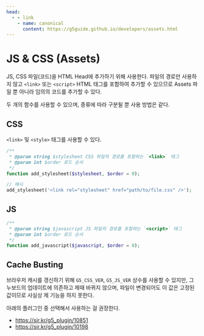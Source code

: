 ```yaml
---
head:
  - - link
    - name: canonical
      content: https://g5guide.github.io/developers/assets.html
---
```

# JS & CSS (Assets)

JS, CSS 파일(코드)을 HTML Head에 추가하기 위해 사용한다. 파일의 경로만 사용하지 않고 `<link>` 또는 `<script>` HTML 태그를 포함하여 추가할 수 있으므로 Assets 파일 뿐 아니라 임의의 코드를 추가할 수 있다.

두 개의 함수를 사용할 수 있으며, 종류에 따라 구분될 뿐 사용 방법은 같다.

## CSS

`<link>` 및 `<style>` 태그를 사용할 수 있다.

```php
/**
 * @param string $stylesheet CSS 파일의 경로를 포함하는 `<link>` 태그
 * @param int $order 로드 순서
 */
function add_stylesheet($stylesheet, $order = 0);

// 예시
add_stylesheet('<link rel="stylesheet" href="path/to/file.css" />');
```

## JS

```php
/**
 * @param string $javascript JS 파일의 경로를 포함하는 `<script>` 태그
 * @param int $order 로드 순서
 */
function add_javascript($javascript, $order = 0);
```

## Cache Busting

브라우저 캐시를 갱신하기 위해 `G5_CSS_VER`, `G5_JS_VER` 상수를 사용할 수 있지만, 그누보드의 업데이트에 의존하고 제때 바뀌지 않으며, 파일이 변경되어도 이 값은 고정된 값이므로 사실상 제 기능을 하지 못한다.

아래의 플러그인 중 선택해서 사용하는 걸 권장한다.

- https://sir.kr/g5_plugin/10851
- https://sir.kr/g5_plugin/10198

